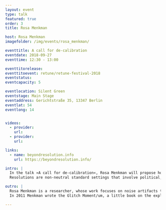 ```yaml
---
layout: event
type: talk
featured: true
order: 3
title: Rosa Menkman

host: Rosa Menkman
imagefolder: /img/events/rosa_menkman/

eventtitle: A call for de-calibration
eventdate: 2018-09-27
eventtime: 12:30 - 13:00

eventtitorelease:
eventtitoevent: retune/retune-festival-2018
eventstatus:
eventcapacity: 5

eventlocation: Silent Green
eventstage: Main Stage
eventaddress: Gerichtstraße 35, 13347 Berlin
eventlat: 54
eventlong: 14


videos:
  - provider:
    url:
  - provider:
    url:

links:
  - name: beyondresolution.info
    url: https://beyondresolution.info/

intro: |
  In the talk »A call for de-calibration«, Rosa Menkman will propose how de-calibration can offer us an insightful technique to get a sense of what is sacrificed during the setting of a resolution.
  Resolutions are non-neutral standard settings that involve political, economical, technological and cultural values and ideologies, embedded in the genealogies and ecologies of our media. In an uncompromisingly fashion, quality (fidelity), speed (governed by efficiency), volume (generally encapsulated in tiny-ness for hardware and big when it comes to data) and profit (economic or ownership) have been responsible for plotting these resolutions, following a dogma of 'progress'.

outro: |
  Rosa Menkman is a researcher, whose work focuses on noise artifacts that result from accidents in both analogue and digital media (such as glitch, encoding and feedback artifacts). These artifacts can facilitate an important insight into the otherwise obscure alchemy of standardization via resolutions. This process of imposing efficiency, order and functionality does not just involve the creation of protocols and solutions, but also entails black-boxed, obfuscated compromises and alternative possibilities that are in danger of staying forever unseen or even forgotten.
  In 2011 Menkman wrote the Glitch Moment/um, a little book on the exploitation and popularization of glitch artifacts. In 2015 Menkman started the institutions for Resolution Disputes [iRD]. The iRD are institutions dedicated to researching the interests of anti-utopic, lost and unseen or simply "too good to be implemented" resolutions. Menkman has curated independently and for Sonic Acts and is deputy professor new media at the Kunsthochschule Kassel, Germany.

---
```

